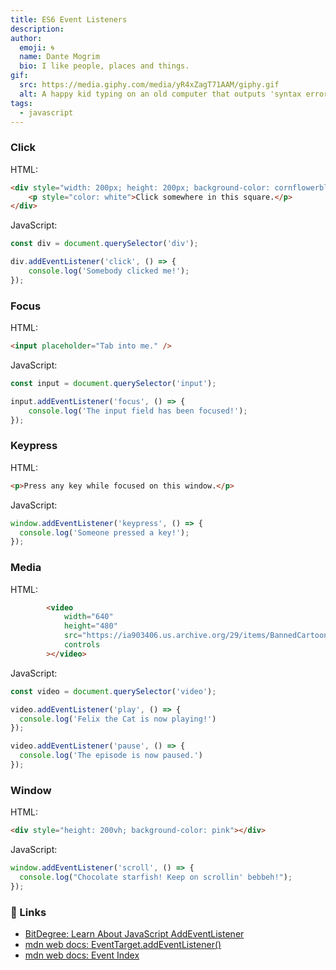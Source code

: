 ```yaml
---
title: ES6 Event Listeners
description: 
author:
  emoji: 🌀
  name: Dante Mogrim
  bio: I like people, places and things.
gif:
  src: https://media.giphy.com/media/yR4xZagT71AAM/giphy.gif
  alt: A happy kid typing on an old computer that outputs 'syntax error'.
tags:
  - javascript
---
```


### Click

HTML:
```html
<div style="width: 200px; height: 200px; background-color: cornflowerblue">
	<p style="color: white">Click somewhere in this square.</p>
</div>
```

JavaScript:
```js
const div = document.querySelector('div');

div.addEventListener('click', () => {
	console.log('Somebody clicked me!');
});
```

### Focus

HTML:
```html
<input placeholder="Tab into me." />
```

JavaScript:
```js
const input = document.querySelector('input');

input.addEventListener('focus', () => {
	console.log('The input field has been focused!');
});
```

### Keypress

HTML:
```html
<p>Press any key while focused on this window.</p>
```

JavaScript:
```js
window.addEventListener('keypress', () => {
  console.log('Someone pressed a key!');
});
```

### Media

HTML:
```html
		<video
			width="640"
			height="480"
			src="https://ia903406.us.archive.org/29/items/BannedCartoonsTransLuxFelixTheCatKingOfTheMoonVeryGood/Banned%20Cartoons%20-%20Trans-Lux%20-%20Felix%20The%20Cat%20-%20King%20Of%20The%20Moon%20-%20Very%20Good.mp4"
			controls
		></video>
```

JavaScript:
```js
const video = document.querySelector('video');

video.addEventListener('play', () => {
  console.log('Felix the Cat is now playing!')
});

video.addEventListener('pause', () => {
  console.log('The episode is now paused.')
});
```

### Window

HTML:
```html
<div style="height: 200vh; background-color: pink"></div>
```

JavaScript:
```js
window.addEventListener('scroll', () => {
  console.log("Chocolate starfish! Keep on scrollin' bebbeh!");
});
```

### 🔗 Links

- [BitDegree: Learn About JavaScript AddEventListener](https://www.bitdegree.org/learn/javascript-addeventlistener)
- [mdn web docs: EventTarget.addEventListener()](https://developer.mozilla.org/en-US/docs/Web/API/EventTarget/addEventListener)
- [mdn web docs: Event Index](https://developer.mozilla.org/en-US/docs/Web/Events)
